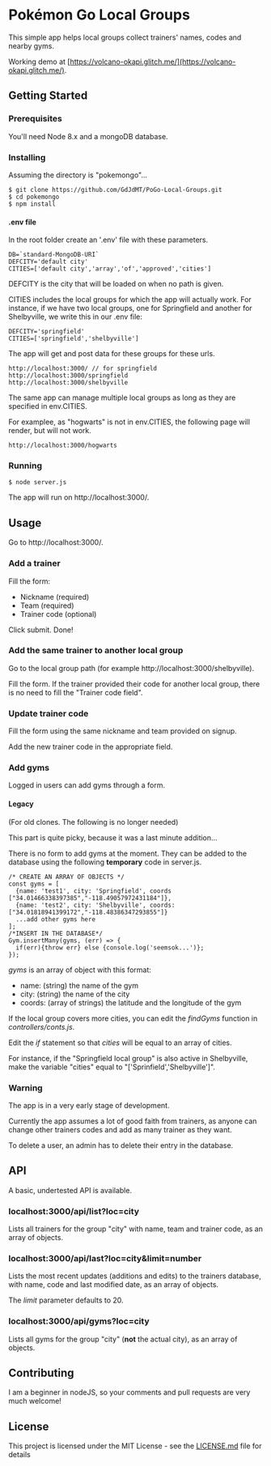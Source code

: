 Pokémon Go Local Groups 
=======================

This simple app helps local groups collect trainers' names, codes and nearby gyms.

Working demo at [https://volcano-okapi.glitch.me/](https://volcano-okapi.glitch.me/).

## Getting Started

### Prerequisites

You'll need Node 8.x and a mongoDB database.

### Installing

Assuming the directory is "pokemongo"...
```
$ git clone https://github.com/GdJdMT/PoGo-Local-Groups.git
$ cd pokemongo
$ npm install
```
#### .env file

In the root folder create an '.env' file with these parameters.

```
DB=`standard-MongoDB-URI`
DEFCITY='default city'
CITIES=['default city','array','of','approved','cities']
```
DEFCITY is the city that will be loaded on when no path is given.

CITIES includes the local groups for which the app will actually work. For instance, if we have two local groups, one for Springfield and another for Shelbyville, we write this in our .env file:

```
DEFCITY='springfield'
CITIES=['springfield','shelbyville']
```

The app will get and post data for these groups for these urls.

```
http://localhost:3000/ // for springfield
http://localhost:3000/springfield
http://localhost:3000/shelbyville
```
The same app can manage multiple local groups as long as they are specified in env.CITIES.

For examplee, as "hogwarts" is not in env.CITIES, the following page will render, but will not work.

```
http://localhost:3000/hogwarts
```

### Running

```
$ node server.js
```

The app will run on http://localhost:3000/.

## Usage
Go to http://localhost:3000/.

### Add a trainer
Fill the form:
* Nickname (required)
* Team (required)
* Trainer code (optional)

Click submit. Done!

### Add the same trainer to another local group

Go to the local group path (for example http://localhost:3000/shelbyville).

Fill the form. If the trainer provided their code for another local group, there is no need to fill the "Trainer code field".

### Update trainer code

Fill the form using the same nickname and team provided on signup.

Add the new trainer code in the appropriate field.

### Add gyms

Logged in users can add gyms through a form.

#### Legacy
(For old clones. The following is no longer needed)

This part is quite picky, because it was a last minute addition...

There is no form to add gyms at the moment. They can be added to the database using the following **temporary** code in server.js.

```
/* CREATE AN ARRAY OF OBJECTS */
const gyms = [
  {name: 'test1', city: 'Springfield', coords ["34.01466338397385","-118.49057972431184"]},
  {name: 'test2', city: 'Shelbyville', coords:["34.01818941399172","-118.48386347293855"]}
  ...add other gyms here
];
/*INSERT IN THE DATABASE*/
Gym.insertMany(gyms, (err) => {
  if(err){throw err} else {console.log('seemsok...')};
});
```

*gyms* is an array of object with this format:
* name: (string) the name of the gym
* city: (string) the name of the city
* coords: (array of strings) the latitude and the longitude of the gym

If the local group covers more cities, you can edit the *findGyms* function in *controllers/conts.js*. 

Edit the *if* statement so that *cities* will be equal to an array of cities.

For instance, if the "Springfield local group" is also active in Shelbyville, make the variable "cities" equal to "['Sprinfield','Shelbyville']".

### Warning

The app is in a very early stage of development.

Currently the app assumes a lot of good faith from trainers, as anyone can change other trainers codes and add as many trainer as they want.

To delete a user, an admin has to delete their entry in the database.
## API

A basic, undertested API is available.

### localhost:3000/api/list?loc=city

Lists all trainers for the group "city" with name, team and trainer code, as an array of objects.

### localhost:3000/api/last?loc=city&limit=number
Lists the most recent updates (additions and edits) to the trainers database, with name, code and last modified date, as an array of objects.

The *limit* parameter defaults to 20.

### localhost:3000/api/gyms?loc=city

Lists all gyms for the group "city" (**not** the actual city), as an array of objects.

## Contributing

I am a beginner in nodeJS, so your comments and pull requests are very much welcome!

## License

This project is licensed under the MIT License - see the [LICENSE.md](LICENSE.md) file for details
